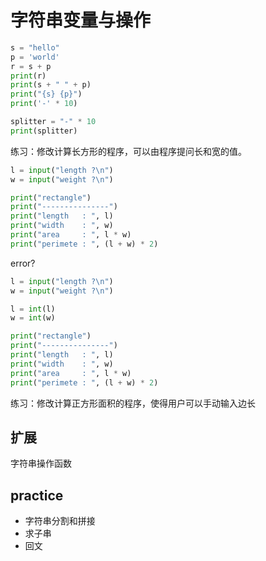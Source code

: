 # 字符串变量与操作

```python
s = "hello"
p = 'world'
r = s + p
print(r)
print(s + " " + p)
print("{s} {p}")
print('-' * 10)

splitter = "-" * 10
print(splitter)
```

练习：修改计算长方形的程序，可以由程序提问长和宽的值。


```python
l = input("length ?\n")
w = input("weight ?\n")

print("rectangle")
print("---------------")
print("length   : ", l)
print("width    : ", w)
print("area     : ", l * w)
print("perimete : ", (l + w) * 2)
```

error?

```python
l = input("length ?\n")
w = input("weight ?\n")

l = int(l)
w = int(w)

print("rectangle")
print("---------------")
print("length   : ", l)
print("width    : ", w)
print("area     : ", l * w)
print("perimete : ", (l + w) * 2)
```

练习：修改计算正方形面积的程序，使得用户可以手动输入边长

## 扩展

字符串操作函数

## practice

- 字符串分割和拼接
- 求子串
- 回文